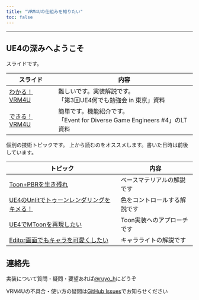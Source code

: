 ```yaml
---
title: "VRM4Uの仕組みを知りたい"
toc: false
---
```


----
## UE4の深みへようこそ

スライドです。

|スライド|内容|
|-|-|
|[わかる！VRM4U](https://speakerdeck.com/ruyo/vrm4u-wakaru/)|難しいです。実装解説です。<br>「第3回UE4何でも勉強会 in 東京」資料|
|[できる！VRM4U](https://speakerdeck.com/ruyo/vrm4u-ue4)|簡単です。機能紹介です。<br>「Event for Diverse Game Engineers #4」のLT資料|

個別の技術トピックです。
上から読むのをオススメします。書いた日時は前後しています。

|トピック|内容|
|-|-|
|[Toon+PBRを生き残れ](https://qiita.com/ruyo/items/ddf727e9fa81a24070fb)|ベースマテリアルの解説です|
|[UE4のUnlitでトゥーンレンダリングをキメる！](https://qiita.com/ruyo/items/28255f26725a6b6bd475)|色をコントロールする解説です|
|[UE4でMToonを再現したい](https://qiita.com/ruyo/items/ec082d81dea3033e1500)|Toon実装へのアプローチです|
|[Editor画面でもキャラを可愛くしたい](https://qiita.com/ruyo/items/4c9cc96ec1db5f2deebd)|キャラライトの解説です|

## 連絡先

実装について質問・疑問・要望あれば[@ruyo_h](https://twitter.com/ruyo_h)にどうぞ

VRM4Uの不具合・使い方の疑問は[GitHub Issues](https://github.com/ruyo/VRM4U/issues)でお知らせください

